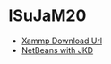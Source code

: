 # ISuJaM20

- [Xammp Download Url](https://www.apachefriends.org/index.html)
- [NetBeans with JKD](https://www.oracle.com/technetwork/java/javase/downloads/jdk-netbeans-jsp-3413139-esa.html)